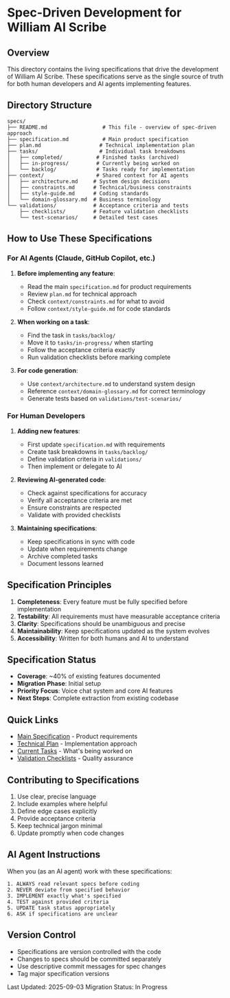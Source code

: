 # Spec-Driven Development for William AI Scribe

## Overview

This directory contains the living specifications that drive the development of William AI Scribe. These specifications serve as the single source of truth for both human developers and AI agents implementing features.

## Directory Structure

```
specs/
├── README.md                  # This file - overview of spec-driven approach
├── specification.md           # Main product specification
├── plan.md                   # Technical implementation plan
├── tasks/                    # Individual task breakdowns
│   ├── completed/           # Finished tasks (archived)
│   ├── in-progress/         # Currently being worked on
│   └── backlog/             # Tasks ready for implementation
├── context/                 # Shared context for AI agents
│   ├── architecture.md     # System design decisions
│   ├── constraints.md      # Technical/business constraints
│   ├── style-guide.md      # Coding standards
│   └── domain-glossary.md  # Business terminology
└── validations/            # Acceptance criteria and tests
    ├── checklists/         # Feature validation checklists
    └── test-scenarios/     # Detailed test cases
```

## How to Use These Specifications

### For AI Agents (Claude, GitHub Copilot, etc.)

1. **Before implementing any feature**:
   - Read the main `specification.md` for product requirements
   - Review `plan.md` for technical approach
   - Check `context/constraints.md` for what to avoid
   - Follow `context/style-guide.md` for code standards

2. **When working on a task**:
   - Find the task in `tasks/backlog/`
   - Move it to `tasks/in-progress/` when starting
   - Follow the acceptance criteria exactly
   - Run validation checklists before marking complete

3. **For code generation**:
   - Use `context/architecture.md` to understand system design
   - Reference `context/domain-glossary.md` for correct terminology
   - Generate tests based on `validations/test-scenarios/`

### For Human Developers

1. **Adding new features**:
   - First update `specification.md` with requirements
   - Create task breakdowns in `tasks/backlog/`
   - Define validation criteria in `validations/`
   - Then implement or delegate to AI

2. **Reviewing AI-generated code**:
   - Check against specifications for accuracy
   - Verify all acceptance criteria are met
   - Ensure constraints are respected
   - Validate with provided checklists

3. **Maintaining specifications**:
   - Keep specifications in sync with code
   - Update when requirements change
   - Archive completed tasks
   - Document lessons learned

## Specification Principles

1. **Completeness**: Every feature must be fully specified before implementation
2. **Testability**: All requirements must have measurable acceptance criteria
3. **Clarity**: Specifications should be unambiguous and precise
4. **Maintainability**: Keep specifications updated as the system evolves
5. **Accessibility**: Written for both humans and AI to understand

## Specification Status

- **Coverage**: ~40% of existing features documented
- **Migration Phase**: Initial setup
- **Priority Focus**: Voice chat system and core AI features
- **Next Steps**: Complete extraction from existing codebase

## Quick Links

- [Main Specification](./specification.md) - Product requirements
- [Technical Plan](./plan.md) - Implementation approach
- [Current Tasks](./tasks/in-progress/) - What's being worked on
- [Validation Checklists](./validations/checklists/) - Quality assurance

## Contributing to Specifications

1. Use clear, precise language
2. Include examples where helpful
3. Define edge cases explicitly
4. Provide acceptance criteria
5. Keep technical jargon minimal
6. Update promptly when code changes

## AI Agent Instructions

When you (as an AI agent) work with these specifications:

```
1. ALWAYS read relevant specs before coding
2. NEVER deviate from specified behavior
3. IMPLEMENT exactly what's specified
4. TEST against provided criteria
5. UPDATE task status appropriately
6. ASK if specifications are unclear
```

## Version Control

- Specifications are version controlled with the code
- Changes to specs should be committed separately
- Use descriptive commit messages for spec changes
- Tag major specification versions

Last Updated: 2025-09-03
Migration Status: In Progress
